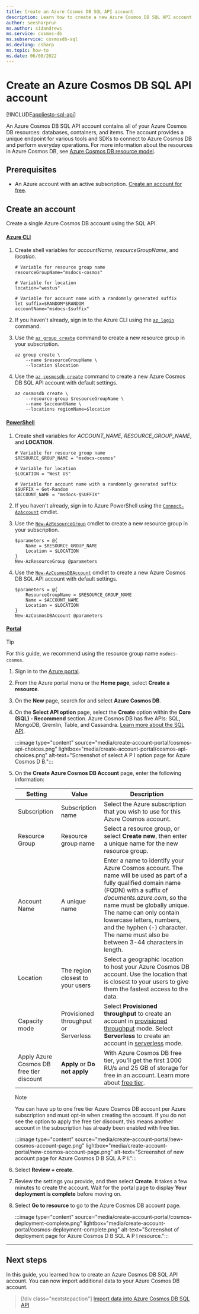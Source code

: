 ```yaml
---
title: Create an Azure Cosmos DB SQL API account
description: Learn how to create a new Azure Cosmos DB SQL API account to store databases, containers, and items.
author: seesharprun
ms.author: sidandrews
ms.service: cosmos-db
ms.subservice: cosmosdb-sql
ms.devlang: csharp
ms.topic: how-to
ms.date: 06/08/2022
---
```


# Create an Azure Cosmos DB SQL API account
[!INCLUDE[appliesto-sql-api](../includes/appliesto-sql-api.md)]

An Azure Cosmos DB SQL API account contains all of your Azure Cosmos DB resources: databases, containers, and items. The account provides a unique endpoint for various tools and SDKs to connect to Azure Cosmos DB and perform everyday operations. For more information about the resources in Azure Cosmos DB, see [Azure Cosmos DB resource model](../account-databases-containers-items.md).

## Prerequisites

* An Azure account with an active subscription. [Create an account for free](https://azure.microsoft.com/free).

## Create an account

Create a single Azure Cosmos DB account using the SQL API.

#### [Azure CLI](#tab/azure-cli)

1. Create shell variables for *accountName*, *resourceGroupName*, and *location*.

    ```azurecli-interactive
    # Variable for resource group name
    resourceGroupName="msdocs-cosmos"

    # Variable for location
    location="westus"

    # Variable for account name with a randomnly generated suffix
    let suffix=$RANDOM*$RANDOM
    accountName="msdocs-$suffix"
    ```

1. If you haven't already, sign in to the Azure CLI using the [``az login``](/cli/azure/reference-index#az-login) command.

1. Use the [``az group create``](/cli/azure/group#az-group-create) command to create a new resource group in your subscription.

    ```azurecli-interactive
    az group create \
        --name $resourceGroupName \
        --location $location
    ```

1. Use the [``az cosmosdb create``](/cli/azure/cosmosdb#az-cosmosdb-create) command to create a new Azure Cosmos DB SQL API account with default settings.

    ```azurecli-interactive
    az cosmosdb create \
        --resource-group $resourceGroupName \
        --name $accountName \
        --locations regionName=$location
    ```

#### [PowerShell](#tab/azure-powershell)

1. Create shell variables for *ACCOUNT_NAME*, *RESOURCE_GROUP_NAME*, and **LOCATION**.

    ```azurepowershell-interactive
    # Variable for resource group name
    $RESOURCE_GROUP_NAME = "msdocs-cosmos"

    # Variable for location
    $LOCATION = "West US"
    
    # Variable for account name with a randomnly generated suffix
    $SUFFIX = Get-Random
    $ACCOUNT_NAME = "msdocs-$SUFFIX"
    ```

1. If you haven't already, sign in to Azure PowerShell using the [``Connect-AzAccount``](/powershell/module/az.accounts/connect-azaccount) cmdlet.

1. Use the [``New-AzResourceGroup``](/powershell/module/az.resources/new-azresourcegroup) cmdlet to create a new resource group in your subscription. 

    ```azurepowershell-interactive
    $parameters = @{
        Name = $RESOURCE_GROUP_NAME
        Location = $LOCATION
    }
    New-AzResourceGroup @parameters    
    ```

1. Use the [``New-AzCosmosDBAccount``](/powershell/module/az.cosmosdb/new-azcosmosdbaccount) cmdlet to create a new Azure Cosmos DB SQL API account with default settings. 

    ```azurepowershell-interactive
    $parameters = @{
        ResourceGroupName = $RESOURCE_GROUP_NAME
        Name = $ACCOUNT_NAME
        Location = $LOCATION
    }
    New-AzCosmosDBAccount @parameters
    ```

#### [Portal](#tab/azure-portal)

> [!TIP]
> For this guide, we recommend using the resource group name ``msdocs-cosmos``.

1. Sign in to the [Azure portal](https://portal.azure.com).

1. From the Azure portal menu or the **Home page**, select **Create a resource**.

1. On the **New** page, search for and select **Azure Cosmos DB**.

1. On the **Select API option** page, select the **Create** option within the **Core (SQL) - Recommend** section. Azure Cosmos DB has five APIs: SQL, MongoDB, Gremlin, Table, and Cassandra. [Learn more about the SQL API](/azure/cosmos-db/sql/introduction).

   :::image type="content" source="media/create-account-portal/cosmos-api-choices.png" lightbox="media/create-account-portal/cosmos-api-choices.png" alt-text="Screenshot of select A P I option page for Azure Cosmos D B.":::

1. On the **Create Azure Cosmos DB Account** page, enter the following information:

   | Setting | Value | Description |
   | --- | --- | --- |
   | Subscription | Subscription name | Select the Azure subscription that you wish to use for this Azure Cosmos account. |
   | Resource Group | Resource group name | Select a resource group, or select **Create new**, then enter a unique name for the new resource group. |
   | Account Name | A unique name | Enter a name to identify your Azure Cosmos account. The name will be used as part of a fully qualified domain name (FQDN) with a suffix of *documents.azure.com*, so the name must be globally unique. The name can only contain lowercase letters, numbers, and the hyphen (-) character. The name must also be between 3-44 characters in length. |
   | Location | The region closest to your users | Select a geographic location to host your Azure Cosmos DB account. Use the location that is closest to your users to give them the fastest access to the data. |
   | Capacity mode |Provisioned throughput or Serverless|Select **Provisioned throughput** to create an account in [provisioned throughput](../set-throughput.md) mode. Select **Serverless** to create an account in [serverless](../serverless.md) mode. |
   | Apply Azure Cosmos DB free tier discount | **Apply** or **Do not apply** |With Azure Cosmos DB free tier, you'll get the first 1000 RU/s and 25 GB of storage for free in an account. Learn more about [free tier](https://azure.microsoft.com/pricing/details/cosmos-db/). |

   > [!NOTE]
   > You can have up to one free tier Azure Cosmos DB account per Azure subscription and must opt-in when creating the account. If you do not see the option to apply the free tier discount, this means another account in the subscription has already been enabled with free tier.

   :::image type="content" source="media/create-account-portal/new-cosmos-account-page.png" lightbox="media/create-account-portal/new-cosmos-account-page.png" alt-text="Screenshot of new account page for Azure Cosmos D B SQL A P I.":::

1. Select **Review + create**.

1. Review the settings you provide, and then select **Create**. It takes a few minutes to create the account. Wait for the portal page to display **Your deployment is complete** before moving on.

1. Select **Go to resource** to go to the Azure Cosmos DB account page. 

   :::image type="content" source="media/create-account-portal/cosmos-deployment-complete.png" lightbox="media/create-account-portal/cosmos-deployment-complete.png" alt-text="Screenshot of deployment page for Azure Cosmos D B SQL A P I resource.":::

---

## Next steps

In this guide, you learned how to create an Azure Cosmos DB SQL API account. You can now import additional data to your Azure Cosmos DB account.

> [!div class="nextstepaction"]
> [Import data into Azure Cosmos DB SQL API](../import-data.md)
